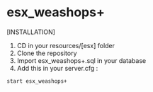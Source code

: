 # esx_weashops+

[INSTALLATION]

1) CD in your resources/[esx] folder
2) Clone the repository
3) Import esx_weashops+.sql in your database
4) Add this in your server.cfg :

```
start esx_weashops+
```

